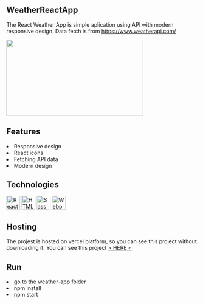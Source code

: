 ## WeatherReactApp

The React Weather App is simple aplication using API with modern responsive design. Data fetch is from https://www.weatherapi.com/

<img src="https://user-images.githubusercontent.com/94719206/175818769-cb5d523f-cba7-4885-9cda-509a3abf97b6.png" width="360" height="200"/>

## Features

<li>Responsive design</li>
<li>React icons</li>
<li>Fetching API data</li>
<li>Modern design</li>

## Technologies

<p align="left">
<a href="https://reactjs.org/" target="_blank" rel="noreferrer"><img src="https://raw.githubusercontent.com/danielcranney/readme-generator/main/public/icons/skills/react-colored.svg" width="36" height="36" alt="React" /></a>
<a href="https://developer.mozilla.org/en-US/docs/Glossary/HTML5" target="_blank" rel="noreferrer"><img src="https://raw.githubusercontent.com/danielcranney/readme-generator/main/public/icons/skills/html5-colored.svg" width="36" height="36" alt="HTML5" /></a>
<a href="https://sass-lang.com/" target="_blank" rel="noreferrer"><img src="https://raw.githubusercontent.com/danielcranney/readme-generator/main/public/icons/skills/sass-colored.svg" width="36" height="36" alt="Sass" /></a>
<a href="https://webpack.js.org/" target="_blank" rel="noreferrer"><img src="https://raw.githubusercontent.com/danielcranney/readme-generator/main/public/icons/skills/webpack-colored.svg" width="36" height="36" alt="Webpack" /></a>
</p>

## Hosting
The projest is hosted on vercel platform, so you can see this project without downloading it.
You can see this project <a href="https://the-weather-react-app.vercel.app/">> HERE <</a>

<h2>Run</h2>
<li>go to the weather-app folder</li>
<li>npm install</li>
<li>npm start</li>
